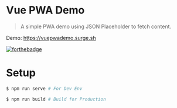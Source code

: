 # Vue PWA Demo
> A simple PWA demo using JSON Placeholder to fetch content.

Demo: https://vuepwademo.surge.sh

[![forthebadge](https://forthebadge.com/images/badges/fuck-it-ship-it.svg)](https://forthebadge.com)

# Setup
```bash
$ npm run serve # For Dev Env

$ npm run build # Build for Production
```
